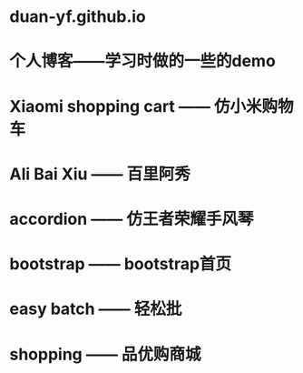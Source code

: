 # duan-yf.github.io
# 个人博客——学习时做的一些的demo
# Xiaomi shopping cart —— 仿小米购物车
# Ali Bai Xiu —— 百里阿秀
# accordion —— 仿王者荣耀手风琴
# bootstrap —— bootstrap首页
# easy batch —— 轻松批
# shopping —— 品优购商城
